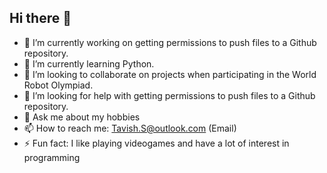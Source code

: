## Hi there 👋
- 🔭 I’m currently working on getting permissions to push files to a Github repository.
- 🌱 I’m currently learning Python.
- 👯 I’m looking to collaborate on projects when participating in the World Robot Olympiad.
- 🤔 I’m looking for help with getting permissions to push files to a Github repository.
- 💬 Ask me about my hobbies
- 📫 How to reach me: Tavish.S@outlook.com (Email)
- ⚡ Fun fact: I like playing videogames and have a lot of interest in programming
